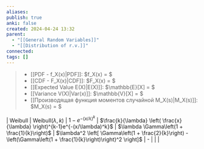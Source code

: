 ```yaml
---
aliases: 
publish: true
anki: false
created: 2024-04-24 13:32
parent:
  - "[[General Random Variables]]"
  - "[[Distribution of r.v.]]"
connected: 
tags: []
---
```


> - [[PDF - f_X(x)|PDF]]: $f_X(x) = $
> - [[CDF - F_X(x)|CDF]]: $F_X(x) = $
> - [[Expected Value E(X)|E(X)]]: $\mathbb{E}[X] = $
> - [[Variance V(X)|Var(x)]]: $\mathbb{V}[X] = $
> - [[Производящая функция моментов случайной M_X(s)|M_X(s)]]: $M_X(s) = $  

| Weibull             | $\text{Weibull}(\lambda, k)$     | $1 - e^{-(x/\lambda)^k}$                                | $\frac{k}{\lambda} \left( \frac{x}{\lambda} \right)^{k-1}e^{-(x/\lambda)^k}$                            | $\lambda \Gamma\left(1 + \frac{1}{k}\right)$                     | $\lambda^2 \left[ \Gamma\left(1 + \frac{2}{k}\right) - \left(\Gamma\left(1 + \frac{1}{k}\right)\right)^2 \right]$ | -                                                                                        |          |                                                                             |